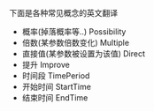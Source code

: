 下面是各种常见概念的英文翻译
* 概率(掉落概率等..) Possibility
* 倍数(某参数倍数变化) Multiple
* 直接值(某参数被设置为该值) Direct
* 提升 Improve
* 时间段 TimePeriod
* 开始时间 StartTime
* 结束时间 EndTime